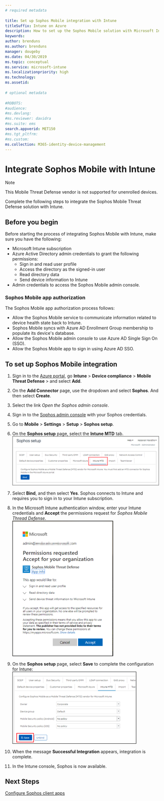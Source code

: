 ```yaml
---
# required metadata

title: Set up Sophos Mobile integration with Intune
titleSuffix: Intune on Azure
description: How to set up the Sophos Mobile solution with Microsoft Intune to control mobile device access to your corporate resources.
keywords:
author: brenduns
ms.author: brenduns
manager: dougeby
ms.date: 04/30/2019
ms.topic: conceptual
ms.service: microsoft-intune
ms.localizationpriority: high
ms.technology:
ms.assetid:  

# optional metadata

#ROBOTS:
#audience:
#ms.devlang:
#ms.reviewer: davidra
#ms.suite: ems
search.appverid: MET150
#ms.tgt_pltfrm:
#ms.custom:
ms.collection: M365-identity-device-management
---
```


# Integrate Sophos Mobile with Intune  

> [!NOTE]
> This Mobile Threat Defense vendor is not supported for unenrolled devices.

Complete the following steps to integrate the Sophos Mobile Threat Defense solution with Intune.  

## Before you begin  

Before starting the process of integrating Sophos Mobile with Intune, make sure you have the following:  
- Microsoft Intune subscription  
- Azure Active Directory admin credentials to grant the following permissions:  
  - Sign in and read user profile  
  - Access the directory as the signed-in user  
  - Read directory data  
  - Send device information to Intune  
- Admin credentials to access the Sophos Mobile admin console.  


### Sophos Mobile app authorization  
  
The Sophos Mobile app authorization process follows:  
- Allow the Sophos Mobile service to communicate information related to device health state back to Intune.  
- Sophos Mobile syncs with Azure AD Enrollment Group membership to populate its device's database.  
- Allow the Sophos Mobile admin console to use Azure AD Single Sign On (SSO).  
- Allow the Sophos Mobile app to sign in using Azure AD SSO.  


## To set up Sophos Mobile integration  

1. Sign in to the [Azure portal]( https://portal.azure.com/), go **Intune** > **Device compliance** > **Mobile Threat Defense** > and select **Add**.  
2. On the **Add Connector** page, use the dropdown and select **Sophos**. And then select **Create**.  
3. Select the link *Open the Sophos admin console*.  
4. Sign in to the [Sophos admin console](https://central.sophos.com/) with your Sophos credentials.  
5. Go to **Mobile** > **Settings** > **Setup** > **Sophos setup**.  
6. On the **Sophos setup** page, select the **Intune MTD** tab.  
   ![Sophos setup](./media/sophos-mtd-connector-integration/sophos-setup.png) 
 
7. Select **Bind**, and then select **Yes**. Sophos connects to Intune and requires you to sign in to your Intune subscription. 
8. In the Microsoft Intune authentication window, enter your Intune credentials and **Accept** the permissions request for *Sophos Mobile Thread Defense*.  
   ![Intune authentication](./media/sophos-mtd-connector-integration/intune-authentication.png)

9. On the **Sophos setup** page, select **Save** to complete the configuration for Intune:  
   ![Save Sophos setup](./media/sophos-mtd-connector-integration/save-sophos-configuration.png)  

1. When the message **Successful Integration** appears, integration is complete.  
1. In the Intune console, Sophos is now available.  


## Next Steps  
[Configure Sophos client apps](mtd-apps-ios-app-configuration-policy-add-assign.md)
